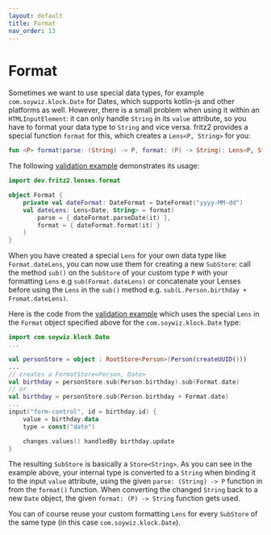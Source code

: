 ```yaml
---
layout: default
title: Format
nav_order: 13
---
```

# Format

Sometimes we want to use special data types, for example `com.soywiz.klock.Date` for Dates, 
which supports kotlin-js and other platforms as well. 
However, there is a small problem when using it within an `HTMLInputElement`: it can only handle 
`String` in its `value` attribute, so you have to format your data type to `String` and vice versa. 
fritz2 provides a special function `format` for this, which creates a `Lens<P, String>` for you:

```kotlin
fun <P> format(parse: (String) -> P, format: (P) -> String): Lens<P, String>
```
The following [validation example](https://examples.fritz2.dev/validation/build/distributions/index.html) demonstrates its usage: 
```kotlin
import dev.fritz2.lenses.format

object Format {
    private val dateFormat: DateFormat = DateFormat("yyyy-MM-dd")
    val dateLens: Lens<Date, String> = format(
        parse = { dateFormat.parseDate(it) },
        format = { dateFormat.format(it) }
    )
}
```

When you have created a special `Lens` for your own data type like `Format.dateLens`, you can now use them for creating a new `SubStore`: 
call the method `sub()` on the `SubStore` of your custom type `P` with your formatting `Lens` e.g `sub(Format.dateLens)` 
or concatenate your Lenses before using the `Lens` in the `sub()` method e.g. `sub(L.Person.birthday + Fromat.dateLens)`.

Here is the code from the [validation example](https://examples.fritz2.dev/validation/build/distributions/index.html) 
which uses the special `Lens` in the `Format` object specified above for the `com.soywiz.klock.Date` type:
```kotlin
import com.soywiz.klock.Date
...

val personStore = object : RootStore<Person>(Person(createUUID()))
...
// creates a FormatStore<Person, Date>
val birthday = personStore.sub(Person.birthday).sub(Format.date)
// or
val birthday = personStore.sub(Person.birthday + Format.date)
...
input("form-control", id = birthday.id) {
    value = birthday.data
    type = const("date")

    changes.values() handledBy birthday.update
}
```
The resulting `SubStore` is basically a `Store<String>`. As you can see in the example above, your internal type 
is converted to a `String` when binding it to the input `value` attribute, using the given `parse: (String) -> P` function
in from the `format()` function. When converting the changed `String` back to a new `Date` object, 
the given `format: (P) -> String` function gets used.

You can of course reuse your custom formatting `Lens` for every `SubStore` of the same type (in this case `com.soywiz.klock.Date`).